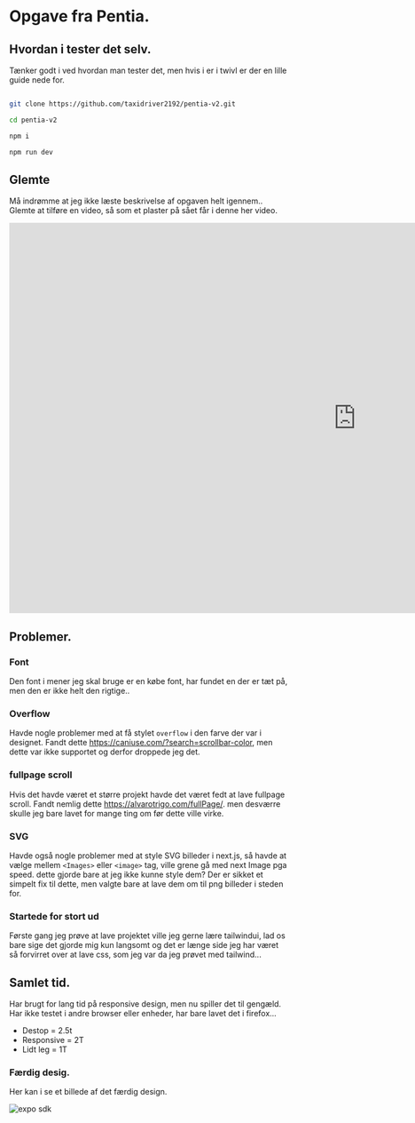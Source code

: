 
# Opgave fra Pentia.

## Hvordan i tester det selv.

Tænker godt i ved hvordan man tester det, men hvis i er i twivl er der en lille guide nede for.

```bash

git clone https://github.com/taxidriver2192/pentia-v2.git

cd pentia-v2

npm i

npm run dev

```

## Glemte
Må indrømme at jeg ikke læste beskrivelse af opgaven helt igennem..
Glemte at tilføre en video, så som et plaster på sået får i denne her video.

<iframe width="1250" height="703" src="https://www.youtube.com/embed/dQw4w9WgXcQ" title="YouTube video player" frameborder="0" allow="accelerometer; autoplay; clipboard-write; encrypted-media; gyroscope; picture-in-picture" allowfullscreen></iframe>

## Problemer.
### Font
Den font i mener jeg skal bruge er en købe font, har fundet en der er tæt på, men den er ikke helt den rigtige..

### Overflow
Havde nogle problemer med at få stylet `overflow` i den farve der var i designet.
Fandt dette https://caniuse.com/?search=scrollbar-color, men dette var ikke supportet og derfor droppede jeg det.

### fullpage scroll
Hvis det havde været et større projekt havde det været fedt at lave fullpage scroll. Fandt nemlig dette https://alvarotrigo.com/fullPage/.
men desværre skulle jeg bare lavet for mange ting om før dette ville virke.

### SVG
Havde også nogle problemer med at style SVG billeder i next.js, så havde at vælge mellem `<Images>` eller `<image>` tag, ville grene gå med next Image pga speed. dette gjorde bare at jeg ikke kunne style dem? Der er sikket et simpelt fix til dette, men valgte bare at lave dem om til png billeder i steden for.

### Startede for stort ud
Første gang jeg prøve at lave projektet ville jeg gerne lære tailwindui, lad os bare sige det gjorde mig kun langsomt og det er længe side jeg har været så forvirret over at lave css, som jeg var da jeg prøvet med tailwind...

## Samlet tid.

Har brugt for lang tid på responsive design, men nu spiller det til gengæld. Har ikke testet i andre browser eller enheder, har bare lavet det i firefox...

* Destop = 2.5t
* Responsive = 2T
* Lidt leg = 1T

### Færdig desig.

Her kan i se et billede af det færdig design.


<img alt="expo sdk" src="https://github.com/taxidriver2192/pentia-v2/blob/main/images/Pentia-design.jpg">

